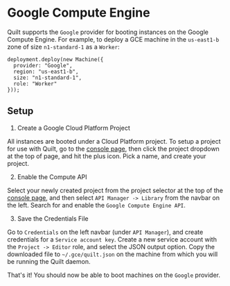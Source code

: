 # Google Compute Engine

Quilt supports the `Google` provider for booting instances on the Google Compute
Engine. For example, to deploy a GCE machine in the `us-east1-b` zone of size
`n1-standard-1` as a `Worker`:

```
deployment.deploy(new Machine({
  provider: "Google",
  region: "us-east1-b",
  size: "n1-standard-1",
  role: "Worker"
}));
```

## Setup

1. Create a Google Cloud Platform Project

All instances are booted under a Cloud Platform project. To setup a project for
use with Quilt, go to the [console page](http://console.cloud.google.com), then
click the project dropdown at the top of page, and hit the plus icon. Pick a
name, and create your project.

2. Enable the Compute API

Select your newly created project from the project selector at the top of the
[console page](http://console.cloud.google.com), and then select `API Manager
-> Library` from the navbar on the left. Search for and enable the `Google
Compute Engine API`.

3. Save the Credentials File

Go to `Credentials` on the left navbar (under `API Manager`), and create
credentials for a `Service account key`. Create a new service account with the
`Project -> Editor` role, and select the JSON output option. Copy the
downloaded file to `~/.gce/quilt.json` on the machine from which you will be
running the Quilt daemon.

That's it! You should now be able to boot machines on the `Google` provider.
